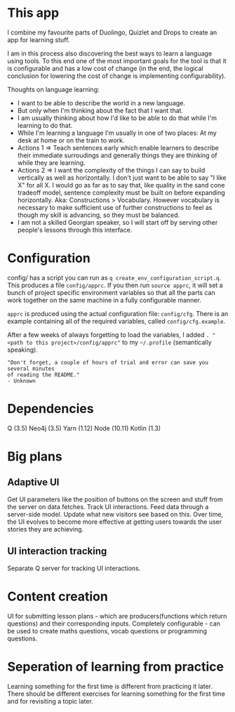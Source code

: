 # This app

I combine my favourite parts of Duolingo, Quizlet and Drops to create an app
for learning stuff.

I am in this process also discovering the best ways to learn a language using
tools. To this end one of the most important goals for the tool is that it is
configurable and has a low cost of change (in the end, the logical conclusion
for lowering the cost of change is implementing configurability).

Thoughts on language learning:
- I want to be able to describe the world in a new language.
- But only when I'm thinking about the fact that I want that.
- I am usually thinking about how I'd like to be able to do that while I'm
learning to do that.
- While I'm learning a language I'm usually in one of two places: At my desk
at home or on the train to work.
- Actions 1 => Teach sentences early which enable learners to describe their
immediate surroudings and generally things they are thinking of while they
are learning.
- Actions 2 => I want the complexity of the things I can say to build
vertically as well as  horizontally. I don't just want to be able to say
"I like X" for all X. I would go as far as to say that, like quality in the
sand cone tradeoff model, sentence complexity must be built on before
expanding horizontally. Aka: Constructions > Vocabulary. However vocabulary is
necessary to make sufficient use of further constructions to feel as though my
skill is advancing, so they must be balanced.
- I am not a skilled Georgian speaker, so I will start off by serving other
people's lessons through this interface.

# Configuration

config/ has a script you can run as `q create_env_configuration_script.q`. This
produces a file `config/apprc`. If you then run `source apprc`, it will set a bunch
of project specific environment variables so that all the parts can work together
on the same machine in a fully configurable manner.

`apprc` is produced using the actual configuration file: `config/cfg`.
There is an example containing all of the required variables, called
`config/cfg.example`.

After a few weeks of always forgetting to load the variables, I added
`. "<path to this project>/config/apprc"` to my `~/.profile` (semantically
speaking).

```
"Don't forget, a couple of hours of trial and error can save you several minutes
of reading the README."
- Unknown
```

# Dependencies

Q (3.5)
Neo4j (3.5)
Yarn (1.12)
Node (10.11)
Kotlin (1.3)

# Big plans

## Adaptive UI

Get UI parameters like the position of buttons on the screen and stuff from the
server on data fetches. Track UI interactions. Feed data through a server-side
model. Update what new visitors see based on this. Over time, the UI evolves to
become more effective at getting users towards the user stories they are
achieving.

## UI interaction tracking

Separate Q server for tracking UI interactions.

# Content creation

UI for submitting lesson plans - which are producers(functions which return
questions) and their corresponding inputs. Completely configurable - can be used
to create maths questions, vocab questions or programming questions.

# Seperation of learning from practice

Learning something for the first time is different from practicing it later.
There should be different exercises for learning something for the first time
and for revisiting a topic later.
